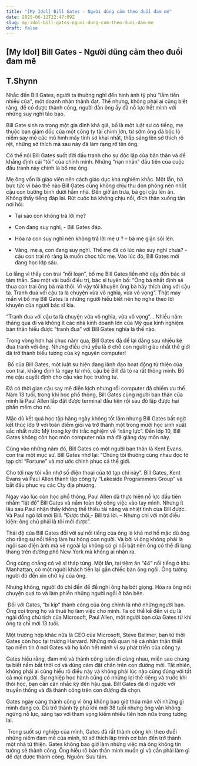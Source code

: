 ```yaml
---
title: "[My Idol] Bill Gates - Người dũng cảm theo đuổi đam mê"
date: 2025-06-12T22:47:09Z
slug: my-idol-bill-gates-nguoi-dung-cam-theo-duoi-dam-me
draft: false
---
```


## [My Idol] Bill Gates - Người dũng cảm theo đuổi đam mê

## T.Shynn

Nhắc đến Bill Gates, người ta thường nghĩ đến hình ảnh tỷ phú "lắm tiền nhiều của", một doanh nhân thành đạt. Thế nhưng, không phải ai cũng biết rằng, để có được thành công, người đàn ông ấy đã nỗ lực hết mình với những suy nghĩ táo bạo.

Bill Gate sinh ra trong một gia đình khá giả, bố là một luật sư có tiếng, mẹ thuộc ban giám đốc của một công ty tài chính lớn, từ sớm ông đã bộc lộ niềm say mê các mô hình máy tính sơ khai nhất, thắp sáng lên sở thích rõ rệt, những sở thích mà sau này đã làm rạng rỡ tên ông.
 
Có thể nói Bill Gates suốt đời đấu tranh cho sự độc lập của bản thân và để khẳng định cái “tôi” của chính mình. Những “nạn nhân” đầu tiên của cuộc đấu tranh này chính là bố mẹ ông.
 
Mẹ ông vốn là giáo viên nên cách giáo dục khá nghiêm khắc. Một lần, bà bực tức vì bảo thế nào Bill Gates cũng không chịu thu dọn phòng nên nhốt cậu con bướng bỉnh dưới hầm nhà. Đến giờ ăn trưa, bà gọi cậu lên ăn. Không thấy tiếng đáp lại. Rút cuộc bà không chịu nổi, đích thân xuống tận nơi hỏi:
 
- Tại sao con không trả lời mẹ?
 
- Con đang suy nghĩ, - Bill Gates đáp.
 
- Hóa ra con suy nghĩ nên không trả lời mẹ ư ? – bà mẹ giận sôi lên.
 
- Vâng, mẹ ạ, con đang suy nghĩ. Thế mẹ đã có lúc nào suy nghĩ chưa? - cậu con trai rõ ràng là muốn chọc tức mẹ. Vào lúc đó, Bill Gates mới đang học lớp sáu.
 
Lo lắng vì thấy con trai “nổi loạn”, bố mẹ Bill Gates liền nhờ cậy đến bác sĩ tâm thần. Sau một vài buổi điều trị, bác sĩ tuyên bố: “Ông bà nhất định sẽ thua con trai ông bà mà thôi. Vì vậy tôi khuyên ông bà hãy thích ứng với cậu ta. Tranh đua với cậu ta là chuyện vừa vô nghĩa, vừa vô vọng”. Thật may mắn vì bố mẹ Bill Gates là những người hiểu biết nên họ nghe theo lời khuyên của người bác sĩ kia.
 
“Tranh đua với cậu ta là chuyện vừa vô nghĩa, vừa vô vọng”… Nhiều năm tháng qua đi và không ít các nhà kinh doanh lớn của Mỹ qua kinh nghiệm bản thân hiểu được “tranh đua” với Bill Gates nghĩa là thế nào.
 
Trong vòng hơn hai chục năm qua, Bill Gates đã để lại đằng sau nhiều kẻ đua tranh với ông. Nhưng điều chủ yếu là ở chỗ con người giàu nhất thế giới đã trở thành biểu tượng của kỷ nguyên computer!
 
​ 
Bố của Bill Gates, một luật sư hiện đang lãnh đạo hoạt động từ thiện của con trai, khẳng định là ngay từ nhỏ, cậu bé Bill đã tỏ ra rất thông minh. Bố mẹ cậu quyết định cho cậu vào học trường tư.
 
Đã có thời gian cậu say mê diễn kịch nhưng rồi computer đã chiếm ưu thế. Năm 13 tuổi, trong khi học phổ thông, Bill Gates cùng người bạn thân của mình là Paul Allen lắp đặt được terminal đầu tiên rồi sau đó lập được hai phần mềm cho nó.
 
Mặc dù kết quả học tập hằng ngày không tốt lắm nhưng Bill Gates bất ngờ kết thúc lớp 9 với toàn điểm giỏi và trở thành một trong mười học sinh xuất sắc nhất nước Mỹ trong kỳ thi trắc nghiệm về “năng lực”. Đến lớp 10, Bill Gates không còn học môn computer nữa mà đã giảng dạy môn này.
 
Cũng vào những năm đó, Bill Gates có một người bạn thân là Kent Evans, con trai một mục sư. Bill Gates nhớ lại: “Chúng tôi thường cùng nhau đọc tờ tạp chí “Fortune” và mơ ước chinh phục cả thế giới.
 
Cho tới nay tôi vẫn nhớ số điện thoại của tờ tạp chí này”. Bill Gates, Kent Evans và Paul Allen thành lập công ty “Lakeside Programmers Group” và bắt đầu phục vụ các Cty địa phương.
 
Ngay vào lúc còn học phổ thông, Paul Allen đã thực hiện nỗ lực đầu tiên nhằm “lật đổ” Bill Gates và nắm toàn bộ công việc vào tay mình. Nhưng ít lâu sau Paul nhận thấy không thể thiếu tài năng và nhiệt tình của Bill được. Và Paul ngỏ lời mời Bill. “Được thôi,- Bill trả lời. – Nhưng chỉ với một điều kiện: ông chủ phải là tôi mới được”.
 
Thái độ của Bill Gates đối với sự nổi tiếng của ông là khá mơ hồ mặc dù ông cho rằng sự nổi tiếng làm hư hỏng con người. Và bởi vì ông không phải là ngôi sao điện ảnh mà vẻ ngoài lại không có gì nổi bật nên ông có thể đi lang thang trên đường phố New York mà không ai nhận ra.
 
Ông cũng chẳng có vệ sĩ tháp tùng. Một lần, tại tiệm ăn “44” nổi tiếng ở khu Manhattan, có một người khách tiến lại gần chiếc bàn ông ngồi. Ông tưởng người đó đến xin chữ ký của ông.
 
Nhưng không, người đó chỉ đến để đề nghị ông hạ bớt giọng. Hóa ra ông nói chuyện quá to và làm phiền những người ngồi ở bàn bên.
 
​ 
Đối với Gates, “bí kíp” thành công của ông chính là nhờ những người bạn. Ông coi trọng họ và thuê họ làm việc cho mình. Ta có thể kể đến ví dụ là ngài đồng chủ tịch của Microsoft, Paul Allen, một người bạn của Gates từ khi ông ta chỉ mới 13 tuổi.
 
Một trường hợp khác nữa là CEO của Microsoft, Steve Ballmer, bạn từ thời Gates còn học tại trường Harvard. Những mối quan hệ cá nhân thân thiết tạo niềm tin ở nơi Gates và họ luôn hết mình vì sự phát triển của công ty.
 
Gates hiểu rằng, đam mê và thành công luôn đi cùng nhau, miễn sao chúng ta biết nắm bắt thời cơ và dũng cảm đặt chân trên con đường mới. Tất nhiên, không phải ai cũng hiểu rõ điều này và không phải lúc nào cũng đúng với tất cả mọi người. Sự nghiệp học hành cũng có những lợi thế riêng và trước khi thôi học, bạn cần cân nhắc kỹ đến hậu quả. Bill Gates đã đi ngược với truyền thống và đã thành công trên con đường đã chọn.
 
Gates ngày càng thành công vì ông không bao giờ thỏa mãn với những gì mình đang có. Dù trở thành tỷ phú khi mới 38 tuổi nhưng ông vẫn không ngừng nỗ lực, sáng tạo với tham vọng kiếm nhiều tiền hơn nữa trong tương lai.
 
​ 
Trong suốt sự nghiệp của mình, Gates đã rất thành công khi theo đuổi những niềm đam mê của mình, từ sở thích lập trình cơ bản đến trở thành một nhà từ thiện. Gates không bao giờ làm những việc mà ông không tin tưởng sẽ thành công. Ông hiểu rõ bản thân mình muốn gì và cần phải làm gì để đạt được thành công.
Nguồn: Sưu tầm.